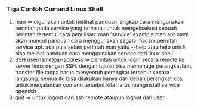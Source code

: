 ### Tiga Contoh Comand Linux Shell
1. man => digunakan untuk melihat panduan lengkap cara mengunakan perintah pada service yang terinstall untuk mengeksekusi sebuah perintah  tertentu, cara penulisan: man 'service' example man apt nanti akan muncul panduan cara menggunakan segala macam perintah service apt. ada pula selain perintah man yaitu --help atau help untuk bisa melihat panduan cara menggunakan service dari linux shell
2. SSH username@ip-address => perintah untuk login secara remote ke server linux dengan SSH. dengan tujuan bisa memanage perangkat lain, transfer file tanpa harus menyentuh perangkat tersebut secara langsung. semua itu bisa dilakukan hanya dari depan perangkat kita. untuk menjalankan comand tersebut kita harus menginstall service openssh
3. quit => untuk logout dari ssh remote ataupun logout dari user
